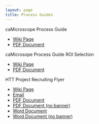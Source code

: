 ```yaml
---
layout: page
title: Process Guides
---
```


caMicroscope Process Guide 
- [Wiki Page](./process-guides/caMicro-ProcessGuide.md)
- [PDF Document](./training-2023/pdfs/caMicro-ProcessGuide-20230821.pdf)

caMicrosope Process Guide ROI Selection
- [Wiki Page](./process-guides/caMicro-ProcessGuide-ROIselection.md)
- [PDF Document](./process-guides/pdfs-images/caMicro-ProcessGuide-ROIselection.pdf)

HTT Project Recruiting Flyer
- [Wiki Page](./process-guides/recruitReadersFlyer.md)
- [Email](./process-guides/pdfs-images/recruitReadersFlyer-2023.msg)
- [PDF Document](./process-guides/pdfs-images/recruitReadersFlyer-2023.pdf)
- [PDF Document (no banner)](./process-guides/pdfs-images/recruitReaders/recruitReadersFlyer-2023-noBanner.pdf)
- [Word Document](./process-guides/pdfs-images/recruitReaders/recruitReadersFlyer-2023.docx)
- [Word Document (no banner)](./process-guides/pdfs-images/recruitReaders/recruitReadersFlyer-2023-noBanner.docx)
